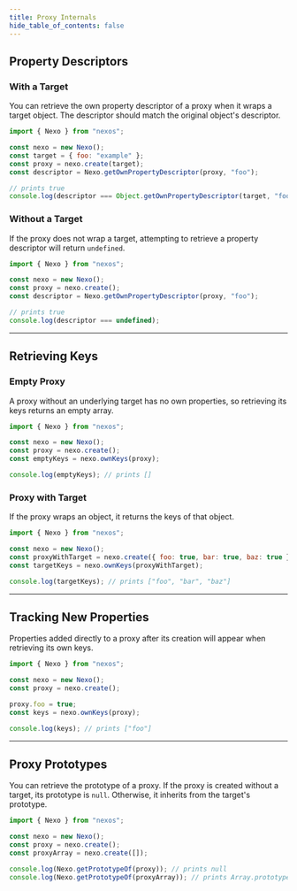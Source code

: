```yaml
---
title: Proxy Internals
hide_table_of_contents: false
---
```


## Property Descriptors

### With a Target

You can retrieve the own property descriptor of a proxy when it wraps a target object. The descriptor should match the original object's descriptor.

```javascript
import { Nexo } from "nexos";

const nexo = new Nexo();
const target = { foo: "example" };
const proxy = nexo.create(target);
const descriptor = Nexo.getOwnPropertyDescriptor(proxy, "foo");

// prints true
console.log(descriptor === Object.getOwnPropertyDescriptor(target, "foo"));
```

### Without a Target

If the proxy does not wrap a target, attempting to retrieve a property descriptor will return `undefined`.

```javascript
import { Nexo } from "nexos";

const nexo = new Nexo();
const proxy = nexo.create();
const descriptor = Nexo.getOwnPropertyDescriptor(proxy, "foo");

// prints true
console.log(descriptor === undefined);
```

---

## Retrieving Keys

### Empty Proxy

A proxy without an underlying target has no own properties, so retrieving its keys returns an empty array.

```javascript
import { Nexo } from "nexos";

const nexo = new Nexo();
const proxy = nexo.create();
const emptyKeys = nexo.ownKeys(proxy);

console.log(emptyKeys); // prints []
```

### Proxy with Target

If the proxy wraps an object, it returns the keys of that object.

```javascript
import { Nexo } from "nexos";

const nexo = new Nexo();
const proxyWithTarget = nexo.create({ foo: true, bar: true, baz: true });
const targetKeys = nexo.ownKeys(proxyWithTarget);

console.log(targetKeys); // prints ["foo", "bar", "baz"]
```

---

## Tracking New Properties

Properties added directly to a proxy after its creation will appear when retrieving its own keys.

```javascript
import { Nexo } from "nexos";

const nexo = new Nexo();
const proxy = nexo.create();

proxy.foo = true;
const keys = nexo.ownKeys(proxy);

console.log(keys); // prints ["foo"]
```

---

## Proxy Prototypes

You can retrieve the prototype of a proxy. If the proxy is created without a target, its prototype is `null`. Otherwise, it inherits from the target's prototype.

```javascript
import { Nexo } from "nexos";

const nexo = new Nexo();
const proxy = nexo.create();
const proxyArray = nexo.create([]);

console.log(Nexo.getPrototypeOf(proxy)); // prints null
console.log(Nexo.getPrototypeOf(proxyArray)); // prints Array.prototype
```
